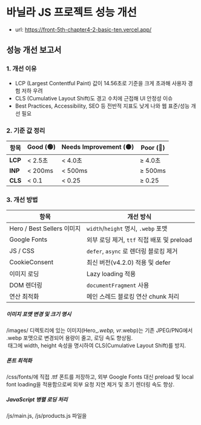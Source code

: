# 바닐라 JS 프로젝트 성능 개선

- url: https://front-5th-chapter4-2-basic-ten.vercel.app/

## 성능 개선 보고서

### 1. 개선 이유

- LCP (Largest Contentful Paint) 값이 14.56초로 기준을 크게 초과해 사용자 경험 저하 우려
- CLS (Cumulative Layout Shift)도 경고 수치에 근접해 UI 안정성 이슈
- Best Practices, Accessibility, SEO 등 전반적 지표도 낮게 나와 웹 표준/성능 개선 필요

### 2. 기준 값 정리

| 항목    | Good (🟢) | Needs Improvement (🟠) | Poor (🔴) |
| ------- | --------- | ---------------------- | --------- |
| **LCP** | < 2.5초   | < 4.0초                | ≥ 4.0초   |
| **INP** | < 200ms   | < 500ms                | ≥ 500ms   |
| **CLS** | < 0.1     | < 0.25                 | ≥ 0.25    |

### 3. 개선 방법

| 항목                       | 개선 방식                                  |
| -------------------------- | ------------------------------------------ |
| Hero / Best Sellers 이미지 | `width`/`height` 명시, `.webp` 포맷        |
| Google Fonts               | 외부 로딩 제거, `ttf` 직접 배포 및 preload |
| JS / CSS                   | `defer`, `async` 로 렌더링 블로킹 제거     |
| CookieConsent              | 최신 버전(v4.2.0) 적용 및 defer            |
| 이미지 로딩                | Lazy loading 적용                          |
| DOM 렌더링                 | `documentFragment` 사용                    |
| 연산 최적화                | 메인 스레드 블로킹 연산 chunk 처리         |

##### 이미지 포맷 변경 및 크기 명시

/images/ 디렉토리에 있는 이미지(Hero\__.webp, vr_.webp)는 기존 JPEG/PNG에서 .webp 포맷으로 변경되어 용량이 줄고, 로딩 속도 향상됨. <br>
<img> 태그에 width, height 속성을 명시하여 CLS(Cumulative Layout Shift)를 방지.

##### 폰트 최적화

/css/fonts/에 직접 .ttf 폰트를 저장하고, 외부 Google Fonts 대신 preload 및 local font loading을 적용함으로써 외부 요청 지연 제거 및 초기 렌더링 속도 향상.

##### JavaScript 병렬 로딩 처리

/js/main.js, /js/products.js 파일을 <script defer>로 처리하여 렌더링 블로킹 제거. <br>
기존에는 <script>가 <head>에 있고 blocking으로 처리되어 LCP에 영향을 주었으나, defer 처리로 해결됨.

##### DOM 삽입 최적화

document.createDocumentFragment()를 사용해 여러 DOM 조작을 하나의 트랜잭션으로 처리함으로써 Reflow/Repaint 최소화.

##### Lazy Loading 적용

<img loading="lazy"> 속성 적용하여, 사용자가 화면에 접근할 때만 이미지가 로드되도록 설정 → 불필요한 초기 트래픽 감소.

##### 쿠키 배너 최신화

termsfeed.com에서 불러오는 Cookie Consent 스크립트를 v4.2.0 최신 버전으로 교체하여 보안성과 퍼포먼스 모두 개선.

```html
<script
  defer
  type="text/javascript"
  src="https://www.termsfeed.com/public/cookie-consent/4.2.0/cookie-consent.js"
  charset="UTF-8"
></script>
```

### 4. 개선 후 향상된 지표

#### 보고서 성능 지표

| 지표               | 개선 전 (2025.6.1 23:17) | 개선 후 (2025.6.2 2:00) | 개선폭            |
| ------------------ | ------------------------ | ----------------------- | ----------------- |
| **Performance**    | 72%                      | 99%                     | ▲ 27%             |
| **Accessibility**  | 82%                      | 95%                     | ▲ 13%             |
| **Best Practices** | 75%                      | 96%                     | ▲ 21%             |
| **SEO**            | 82%                      | 91%                     | ▲ 9%              |
| **LCP**            | 14.56초                  | 2.03초                  | ▼ 12.53초 (개선!) |
| **CLS**            | 0.011                    | 0.009                   | ▼ 0.002 (안정화)  |

- PWA는 적용되어 있지 않아 여전히 0% 상태입니다. 추후 개선 여지 있음.

#### 구글 PageSpeed Insights 비교

**Before**
![Image](https://github.com/user-attachments/assets/b7402b08-1fd0-4309-8263-110b3c09784c)
**After**
![Image](https://github.com/user-attachments/assets/c7e5d0c6-3263-42ac-830c-a375984939a7)

### 5. 결론

이번 성능 최적화 작업을 통해 LCP를 14.56초 → 2.03초로 대폭 개선했고, 전반적인 웹 성능 지표를 모두 **녹색 구간**으로 끌어올렸습니다.
Hero 이미지 및 외부 라이브러리 처리, JS/CSS 최적화를 함께 진행하며 **사용자 경험(UX)**을 눈에 띄게 향상했습니다.

### 6. PWA 향후 도입 아이디어

- `manifest.json` 및 `service-worker.js`를 적용해 PWA 성능 점수(현재 0%)를 올릴 수 있습니다.
- 다음 항목 도입을 고려 가능
  - 오프라인 캐싱 (Workbox 사용)
  - 홈 화면에 추가 (manifest: display standalone)
  - Splash screen, theme color 설정
